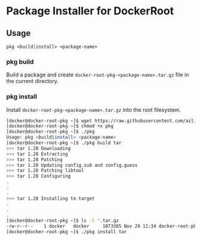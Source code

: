 # Package Installer for DockerRoot

## Usage

```
pkg <build|install> <package-name>
```

### pkg build <package-name>

Build a package and create `docker-root-pkg-<package-name>.tar.gz` file in the current directory.

### pkg install <package-name>

Install `docker-root-pkg-<package-name>.tar.gz` into the root filesystem.

```bash
[docker@docker-root-pkg ~]$ wget https://raw.githubusercontent.com/ailispaw/docker-root-pkg/master/pkg
[docker@docker-root-pkg ~]$ chmod +x pkg
[docker@docker-root-pkg ~]$ ./pkg
Usage: pkg <build|install> <package-name>
[docker@docker-root-pkg ~]$ ./pkg build tar
>>> tar 1.28 Downloading
>>> tar 1.28 Extracting
>>> tar 1.28 Patching
>>> tar 1.28 Updating config.sub and config.guess
>>> tar 1.28 Patching libtool
>>> tar 1.28 Configuring
.
.
.
>>> tar 1.28 Installing to target
.
.
.
[docker@docker-root-pkg ~]$ ls -l *.tar.gz
-rw-r--r--    1 docker   docker     1073385 Nov 29 11:34 docker-root-pkg-tar.tar.gz
[docker@docker-root-pkg ~]$ ./pkg install tar
```
